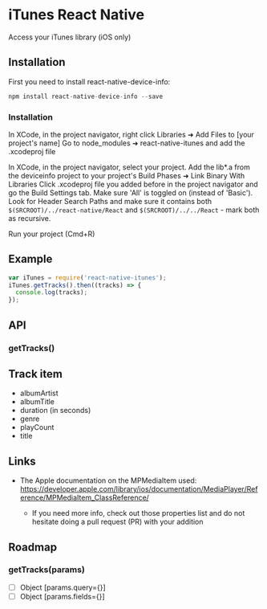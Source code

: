 # iTunes React Native

Access your iTunes library (iOS only)

## Installation

First you need to install react-native-device-info:

```javascript
npm install react-native-device-info --save
```

### Installation

In XCode, in the project navigator, right click Libraries ➜ Add Files to [your project's name] Go to node_modules ➜ react-native-itunes and add the .xcodeproj file

In XCode, in the project navigator, select your project. Add the lib*.a from the deviceinfo project to your project's Build Phases ➜ Link Binary With Libraries Click .xcodeproj file you added before in the project navigator and go the Build Settings tab. Make sure 'All' is toggled on (instead of 'Basic'). Look for Header Search Paths and make sure it contains both ```$(SRCROOT)/../react-native/React``` and ```$(SRCROOT)/../../React``` - mark both as recursive.

Run your project (Cmd+R)

## Example

```js
var iTunes = require('react-native-itunes');
iTunes.getTracks().then((tracks) => {
  console.log(tracks);
});

```

## API

### getTracks()

## Track item

- albumArtist
- albumTitle
- duration (in seconds)
- genre
- playCount
- title


## Links

- The Apple documentation on the MPMediaItem used: https://developer.apple.com/library/ios/documentation/MediaPlayer/Reference/MPMediaItem_ClassReference/

	- If you need more info, check out those properties list and do not hesitate doing a pull request (PR) with your addition

## Roadmap

### getTracks(params)

- [ ] Object [params.query={}]
- [ ] Object [params.fields={}]
